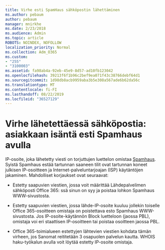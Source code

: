 ```yaml
---
title: Virhe esti SpamHaus sähköpostin lähettäminen
ms.author: pebaum
author: pebaum
manager: mnirkhe
ms.date: 2/23/2018
ms.audience: Admin
ms.topic: article
ROBOTS: NOINDEX, NOFOLLOW
localization_priority: Normal
ms.collection: Adm_O365
ms.custom:
- "255"
- "3100003"
ms.assetid: fa98ab4a-92eb-45e9-8d57-ad10fb123042
ms.openlocfilehash: 39213f6f1b96c2bef9ea071f43c38766debf64d1
ms.sourcegitcommit: 1d98db8acb9959aba3b5e308a567ade6b62da56c
ms.translationtype: MT
ms.contentlocale: fi-FI
ms.lasthandoff: 08/22/2019
ms.locfileid: "36527129"
---
```

# <a name="error-sending-email-client-host-blocked-using-spamhaus"></a>Virhe lähetettäessä sähköpostia: asiakkaan isäntä esti Spamhaus avulla

IP-osoite, joka lähetetty viesti on torjuttujen luettelon omistaa [Spamhaus](https://go.microsoft.com/fwlink/p/?linkid=123245). Syistä Spamhaus estää tartunnan saaneen tilit ovat tartunnan koneet julkisen IP-osoitteen ja Internet-palveluntarjoajan (ISP) käytäntöjen jakaminen. Mahdolliset korjaukset ovat seuraavat:
  
- Estetty saapuvien viestien, jossa voit määrittää Lähdepalvelimen sähköposti Office 365: ssä sinun on syy ja poistaa lohkon Spamhaus WWW-sivustosta.

- Estetty saapuvien viestien, jossa lähde-IP-osoite kuuluu jollekin toiselle Office 365-osoitteen omistaja on poistettava esto Spamhaus WWW-sivustosta. Jos IP-osoite-käytännön Block luetteloon (jaossa PBL), omistaja voi eri staattisen IP-osoitteen tai poistaa osoitteen jaossa PBL.

- Office 365-toimialueen estettyjen lähtevien viestien kohdata tämän virheen, jos Sanomat reititetään 3 osapuolen palvelun kautta. WHOIS haku-työkalun avulla voit löytää estetty IP-osoite omistaja.
